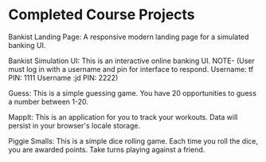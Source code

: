 # Completed Course Projects

Bankist Landing Page: A responsive modern landing page for a simulated banking UI.

Bankist Simulation UI: This is an interactive online banking UI. NOTE- (User must log in with a username and pin for interface to respond.
Username: tf
PIN: 1111
Username :jd
PIN: 2222)

Guess: This is a simple guessing game. You have 20 opportunities to guess a number between 1-20.

MappIt: This is an application for you to track your workouts. Data will persist in your browser's locale storage.

Piggie Smalls: This is a simple dice rolling game. Each time you roll the dice, you are awarded points. Take turns playing against a friend.

